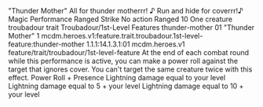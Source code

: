<ability>
  <name>&quot;Thunder Mother&quot;</name>
  <flavor>All for thunder motherrr! ♪ Run and hide for coverrr!♪</flavor>
  <keywords>
    <keyword>Magic</keyword>
    <keyword>Performance</keyword>
    <keyword>Ranged</keyword>
    <keyword>Strike</keyword>
  </keywords>
  <type>No action</type>
  <distance>Ranged 10</distance>
  <target>One creature</target>
  <metadata>
    <class>troubadour</class>
    <feature_type>trait</feature_type>
    <file_dpath>Troubadour/1st-Level Features</file_dpath>
    <item_id>thunder-mother</item_id>
    <item_index>01</item_index>
    <item_name>&quot;Thunder Mother&quot;</item_name>
    <level>1</level>
    <scc>mcdm.heroes.v1:feature.trait.troubadour.1st-level-feature:thunder-mother</scc>
    <scdc>1.1.1:14.1.3.1:01</scdc>
    <source>mcdm.heroes.v1</source>
    <type>feature/trait/troubadour/1st-level-feature</type>
  </metadata>
  <effects>
    <effect type="mundane">At the end of each combat round while this performance is active, you can make a power roll against the target that ignores cover. You can&apos;t target the same creature twice with this effect.</effect>
    <effect type="roll">
      <roll>Power Roll + Presence</roll>
      <t1>Lightning damage equal to your level</t1>
      <t2>Lightning damage equal to 5 + your level</t2>
      <t3>Lightning damage equal to 10 + your level</t3>
    </effect>
  </effects>
</ability>
